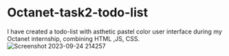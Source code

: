 # Octanet-task2-todo-list
I have created a todo-list with asthetic pastel color user interface during my Octanet internship, combining HTML ,JS, CSS.
![Screenshot 2023-09-24 214257](https://github.com/T-Benazir-Suraiya213/Octanet-task2-todo-list/assets/93365659/81be28ba-8902-4c6c-8cc0-8d223ca4a00c)
